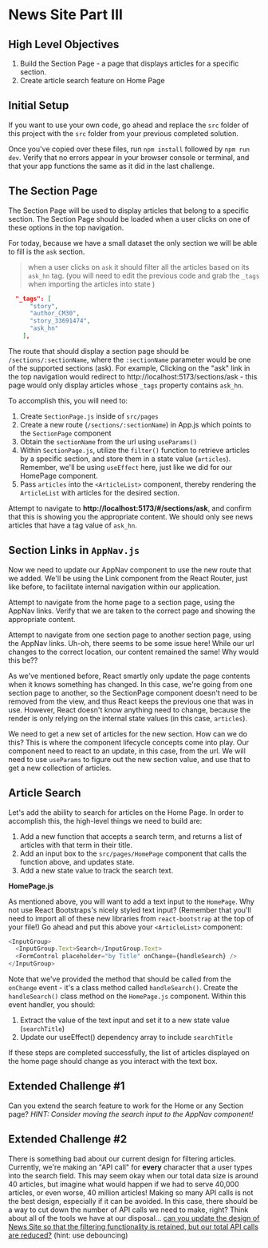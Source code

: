 # News Site Part III

## High Level Objectives
1. Build the Section Page - a page that displays articles for a specific section.
2. Create article search feature on Home Page

## Initial Setup
If you want to use your own code, go ahead and replace the `src` folder of this project with the `src` folder from your previous completed solution.

Once you've copied over these files, run `npm install` followed by `npm run dev`. Verify that no errors appear in your browser console or terminal, and that your app functions the same as it did in the last challenge.

## The Section Page
The Section Page will be used to display articles that belong to a specific section. The Section Page should be loaded when a user clicks on one of these options in the top navigation.

For today, because we have a small dataset the only section we will be able to fill is the `ask` section. 

> when a user clicks on `ask` it should filter all the articles based on its `ask_hn` tag. (you will need to edit the previous code and grab the `_tags` when importing the articles into state )

```json
  "_tags": [
      "story",
      "author_CM30",
      "story_33691474",
      "ask_hn"
    ],
```

The route that should display a section page should be `/sections/:sectionName`, where the `:sectionName` parameter would be one of the supported sections (ask). For example, Clicking on the "ask" link in the top navigation would redirect to http://localhost:5173/sections/ask - this page would only display articles whose `_tags` property contains `ask_hn`.

To accomplish this, you will need to:

1. Create `SectionPage.js` inside of `src/pages`
2. Create a new route (`/sections/:sectionName`) in App.js which points to the `SectionPage` component
3. Obtain the `sectionName` from the url using `useParams()`
4. Within `SectionPage.js`, utilize the `filter()` function to retrieve articles by a specific section, and store them in a state value (`articles`). Remember, we'll be using `useEffect` here, just like we did for our HomePage component. 
5. Pass `articles` into the `<ArticleList>` component, thereby rendering the `ArticleList` with articles for the desired section. 

Attempt to navigate to **http://localhost:5173/#/sections/ask**, and confirm that this is showing you the appropriate content. We should only see news articles that have a tag value of `ask_hn`.

## Section Links in `AppNav.js`
Now we need to update our AppNav component to use the new route that we added. We'll be using the Link component from the React Router, just like before, to facilitate internal navigation within our application. 

Attempt to navigate from the home page to a section page, using the AppNav links. Verify that we are taken to the correct page and showing the appropriate content.

Attempt to navigate from one section page to another section page, using the AppNav links. Uh-oh, there seems to be some issue here! While our url changes to the correct location, our content remained the same! Why would this be?? 

As we've mentioned before, React smartly only update the page contents when it knows something has changed. In this case, we're going from one section page to another, so the SectionPage component doesn't need to be removed from the view, and thus React keeps the previous one that was in use. However, React doesn't know anything need to change, because the render is only relying on the internal state values (in this case, `articles`). 

We need to get a new set of articles for the new section. How can we do this? This is where the component lifecycle concepts come into play. Our component need to react to an update, in this case, from the url. We will need to use `useParams` to figure out the new section value, and use that to get a new collection of articles. 



## Article Search

Let's add the ability to search for articles on the Home Page.  In order to accomplish this, the high-level things we need to build are:

1. Add a new function that accepts a search term, and returns a list of articles with that term in their title.
2. Add an input box to the `src/pages/HomePage` component that calls the function above, and updates state.
3. Add a new state value to track the search text. 


**HomePage.js**

As mentioned above, you will want to add a text input to the `HomePage`.  Why not use React Bootstraps's nicely styled text input? (Remember that you'll need to import all of these new libraries from `react-bootstrap` at the top of your file!) Go ahead and put this above your `<ArticleList>` component:

```javascript
<InputGroup>
  <InputGroup.Text>Search</InputGroup.Text>
  <FormControl placeholder="by Title" onChange={handleSearch} />
</InputGroup>
```

Note that we've provided the method that should be called from the `onChange` event - it's a class method called `handleSearch()`. 
Create the `handleSearch()` class method on the `HomePage.js` component. Within this event handler, you should:
1. Extract the value of the text input and set it to a new state value (`searchTitle`)
2. Update our useEffect() dependency array to include `searchTitle`

If these steps are completed successfully, the list of articles displayed on the home page should change as you interact with the text box.

## Extended Challenge #1
Can you extend the search feature to work for the Home or any Section page? *HINT: Consider moving the search input to the AppNav component!*

## Extended Challenge #2
There is something bad about our current design for filtering articles. Currently, we're making an "API call" for **every** character that a user types into the search field. This may seem okay when our total data size is around 40 articles, but imagine what would happen if we had to serve 40,000 articles, or even worse, 40 million articles! Making so many API calls is not the best design, especially if it can be avoided. In this case, there should be a way to cut down the number of API calls we need to make, right? Think about all of the tools we have at our disposal... <ins>can you update the design of News Site so that the filtering functionality is retained, but our total API calls are reduced?</ins> (hint: use debouncing)

